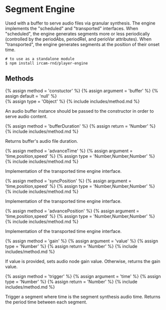 ---
---

# Segment Engine

Used with a buffer to serve audio files via granular synthesis.
The engine implements the "scheduled" and "transported" interfaces.
When "scheduled", the engine generates segments more or less periodically
(controlled by the periodAbs, periodRel, and perioVar attributes).
When "transported", the engine generates segments at the position of their onset time.  

~~~
# to use as a standalone module
$ npm install ircam-rnd/player-engine
~~~

## Methods

{% assign method = 'constuctor' %}
{% assign argument = 'buffer' %}
{% assign default = 'null' %}  
{% assign type = 'Object' %}
{% include includes/method.md %}

An audio buffer instance should be passed to the constructor in order to serve audio content.

{% assign method = 'bufferDuration' %}
{% assign return = 'Number' %}
{% include includes/method.md %}

Returns buffer's audio file duration.

{% assign method = 'advanceTime' %}
{% assign argument = 'time,position,speed' %}
{% assign type = 'Number,Number,Number' %}
{% include includes/method.md %}

Implementation of the transported time engine interface.

{% assign method = 'syncPosition' %}
{% assign argument = 'time,position,speed' %}
{% assign type = 'Number,Number,Number' %}
{% include includes/method.md %}

Implementation of the transported time engine interface.

{% assign method = 'advancePosition' %}
{% assign argument = 'time,position,speed' %}
{% assign type = 'Number,Number,Number' %}
{% include includes/method.md %}

Implementation of the transported time engine interface.

{% assign method = 'gain' %}
{% assign argument = 'value' %}
{% assign type = 'Number' %}
{% assign return = 'Number' %}
{% include includes/method.md %}

If value is provided, sets audio node gain value. Otherwise, returns the gain value.

{% assign method = 'trigger' %}
{% assign argument = 'time' %}
{% assign type = 'Number' %}
{% assign return = 'Number' %}
{% include includes/method.md %}

Trigger a segment where time is the segment synthesis audio time. Returns the period
time between each segment. 